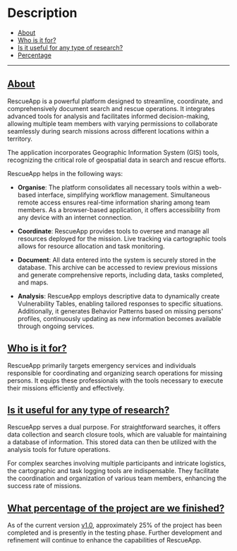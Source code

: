 # Description

- [About](/{{route}}/{{version}}/description#about)
- [Who is it for?](/{{route}}/{{version}}/description#for)
- [Is it useful for any type of research?](/{{route}}/{{version}}/description#useful)
- [Percentage](/{{route}}/{{version}}/description#percentage)

---


<a name="about"></a>
## [About](/{{route}}/{{version}}/description#about)
RescueApp is a powerful platform designed to streamline, coordinate, and comprehensively document search and rescue operations. It integrates advanced tools for analysis and facilitates informed decision-making, allowing multiple team members with varying permissions to collaborate seamlessly during search missions across different locations within a territory.

The application incorporates Geographic Information System (GIS) tools, recognizing the critical role of geospatial data in search and rescue efforts.

RescueApp helps in the following ways:
- **Organise**: The platform consolidates all necessary tools within a web-based interface, simplifying workflow management. Simultaneous remote access ensures real-time information sharing among team members. As a browser-based application, it offers accessibility from any device with an internet connection.

- **Coordinate**: RescueApp provides tools to oversee and manage all resources deployed for the mission. Live tracking via cartographic tools allows for resource allocation and task monitoring.

- **Document**: All data entered into the system is securely stored in the database. This archive can be accessed to review previous missions and generate comprehensive reports, including data, tasks completed, and maps.

- **Analysis**: RescueApp employs descriptive data to dynamically create Vulnerability Tables, enabling tailored responses to specific situations. Additionally, it generates Behavior Patterns based on missing persons' profiles, continuously updating as new information becomes available through ongoing services.

<a name="for"></a>
## [Who is it for?](/{{route}}/{{version}}/description#for)
RescueApp primarily targets emergency services and individuals responsible for coordinating and organizing search operations for missing persons. It equips these professionals with the tools necessary to execute their missions efficiently and effectively.


<a name="useful"></a>
## [Is it useful for any type of research?](/{{route}}/{{version}}/description#useful)
RescueApp serves a dual purpose. For straightforward searches, it offers data collection and search closure tools, which are valuable for maintaining a database of information. This stored data can then be utilized with the analysis tools for future operations.

For complex searches involving multiple participants and intricate logistics, the cartographic and task logging tools are indispensable. They facilitate the coordination and organization of various team members, enhancing the success rate of missions.


<a name="percentage"></a>
## [What percentage of the project are we finished?](/{{route}}/{{version}}/description#percentage)
As of the current version [v1.0](https://github.com/eduayme/RescueApp/releases/tag/v1.0), approximately 25% of the project has been completed and is presently in the testing phase. Further development and refinement will continue to enhance the capabilities of RescueApp.